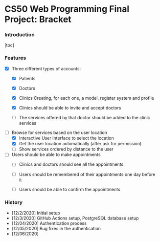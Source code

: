 # CS50 Web Programming Final Project: Bracket 

### Introduction 

[toc]

### Features

- [x] Three different types of accounts: 
  - [x] Patients
  - [x] Doctors
  - [x] Clinics
  Creating, for each one, a model, register system and profile

  - [x] Clinics should be able to invite and accept doctors
  - [ ] The services offered by that doctor should be added to the clinic services

- [ ] Browse for services based on the user location
  - [x] Interactive User Interface to select the location
  - [x] Get the user location automatically (after ask for permission)
  - [ ] Show services ordered by distance to the user 
  
- [ ] Users should be able to make appointments 
  - [ ] Clinics and doctors should see all the appointments 
  - [ ] Users should be remembered of their appointments one day before it 
  - [ ] Users should be able to confirm the appointments


### History

- [12/2/2020] Initial setup
- [12/3/2020] GitHub Actions setup, PostgreSQL database setup
- [12/04/2020] Authentication process 
- [12/05/2020] Bug fixes in the authentication
- [12/06/2020] 
